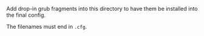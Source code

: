 Add drop-in grub fragments into this directory to have
them be installed into the final config.

The filenames must end in `.cfg`.
